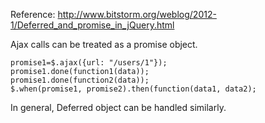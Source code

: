 Reference: http://www.bitstorm.org/weblog/2012-1/Deferred_and_promise_in_jQuery.html

Ajax calls can be treated as a promise object.

```
promise1=$.ajax({url: "/users/1"});
promise1.done(function1(data));
promise1.done(function2(data));
$.when(promise1, promise2).then(function(data1, data2);
```

In general, Deferred object can be handled similarly.
